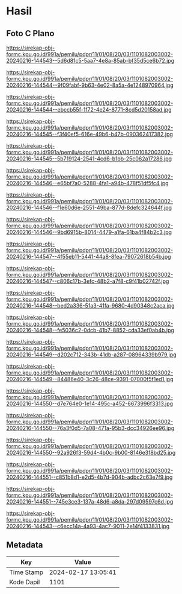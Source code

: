 # Hasil

## Foto C Plano

https://sirekap-obj-formc.kpu.go.id/991a/pemilu/pdpr/11/01/08/20/03/1101082003002-20240216-144543--5d6d81c5-5aa7-4e8a-85ab-bf35d5ce6b72.jpg

https://sirekap-obj-formc.kpu.go.id/991a/pemilu/pdpr/11/01/08/20/03/1101082003002-20240216-144544--9f09fabf-9b63-4e02-8a5a-4e1248970964.jpg

https://sirekap-obj-formc.kpu.go.id/991a/pemilu/pdpr/11/01/08/20/03/1101082003002-20240216-144544--ebccb55f-1f72-4e24-8771-8cd5d20158ad.jpg

https://sirekap-obj-formc.kpu.go.id/991a/pemilu/pdpr/11/01/08/20/03/1101082003002-20240216-144545--f3f40ef5-616e-49b6-b47b-090362417382.jpg

https://sirekap-obj-formc.kpu.go.id/991a/pemilu/pdpr/11/01/08/20/03/1101082003002-20240216-144545--5b719124-2541-4cd6-b1bb-25c062a17286.jpg

https://sirekap-obj-formc.kpu.go.id/991a/pemilu/pdpr/11/01/08/20/03/1101082003002-20240216-144546--e65bf7a0-5288-4fa1-a94b-478f51df5fc4.jpg

https://sirekap-obj-formc.kpu.go.id/991a/pemilu/pdpr/11/01/08/20/03/1101082003002-20240216-144546--f1e60d6e-2551-49ba-877d-8defc324644f.jpg

https://sirekap-obj-formc.kpu.go.id/991a/pemilu/pdpr/11/01/08/20/03/1101082003002-20240216-144546--9bd6915b-8014-4479-a1fa-61ba4f84b2c3.jpg

https://sirekap-obj-formc.kpu.go.id/991a/pemilu/pdpr/11/01/08/20/03/1101082003002-20240216-144547--4f55eb11-5441-44a8-8fea-79072618b54b.jpg

https://sirekap-obj-formc.kpu.go.id/991a/pemilu/pdpr/11/01/08/20/03/1101082003002-20240216-144547--c806c17b-3efc-48b2-a7f8-c9f41b02742f.jpg

https://sirekap-obj-formc.kpu.go.id/991a/pemilu/pdpr/11/01/08/20/03/1101082003002-20240216-144548--bed2a336-51a3-41fa-9680-4d90348c2aca.jpg

https://sirekap-obj-formc.kpu.go.id/991a/pemilu/pdpr/11/01/08/20/03/1101082003002-20240216-144548--fe5036c2-0dcb-41b7-8852-cda33ef0ab4b.jpg

https://sirekap-obj-formc.kpu.go.id/991a/pemilu/pdpr/11/01/08/20/03/1101082003002-20240216-144549--d202c712-343b-41db-a287-08964339b979.jpg

https://sirekap-obj-formc.kpu.go.id/991a/pemilu/pdpr/11/01/08/20/03/1101082003002-20240216-144549--84486e40-3c26-48ce-9391-07000f5f1ed1.jpg

https://sirekap-obj-formc.kpu.go.id/991a/pemilu/pdpr/11/01/08/20/03/1101082003002-20240216-144550--d7e764e0-1e14-495c-a452-6673996f3313.jpg

https://sirekap-obj-formc.kpu.go.id/991a/pemilu/pdpr/11/01/08/20/03/1101082003002-20240216-144550--76a3f0d5-7a08-471a-95b3-dcc34926ee96.jpg

https://sirekap-obj-formc.kpu.go.id/991a/pemilu/pdpr/11/01/08/20/03/1101082003002-20240216-144550--92a926f3-59d4-4b0c-9b00-8146e3f8bd25.jpg

https://sirekap-obj-formc.kpu.go.id/991a/pemilu/pdpr/11/01/08/20/03/1101082003002-20240216-144551--c851b8d1-e2d5-4b7d-904b-adbc2c63e7f9.jpg

https://sirekap-obj-formc.kpu.go.id/991a/pemilu/pdpr/11/01/08/20/03/1101082003002-20240216-144551--745e3ce3-137a-48d6-a8da-297d09597c6d.jpg

https://sirekap-obj-formc.kpu.go.id/991a/pemilu/pdpr/11/01/08/20/03/1101082003002-20240216-144543--c6ecc14a-4a93-4ac7-9011-2e14f4133831.jpg


## Metadata

| Key        | Value               |
| ---------- | ------------------- |
| Time Stamp | 2024-02-17 13:05:41 |
| Kode Dapil | 1101                |



